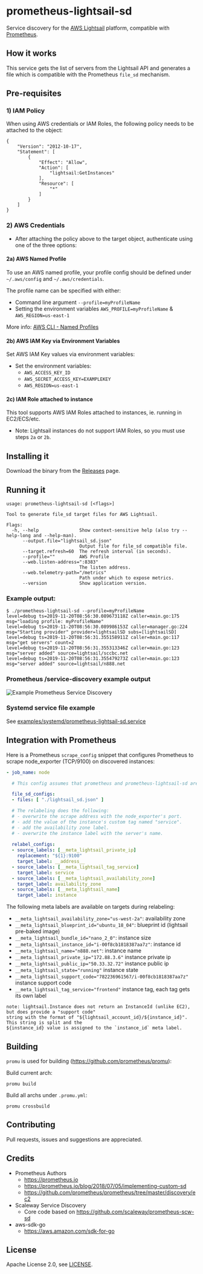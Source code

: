 # prometheus-lightsail-sd
Service discovery for the [AWS Lightsail](https://aws.amazon.com/lightsail/) platform, compatible with [Prometheus](https://prometheus.io).

## How it works

This service gets the list of servers from the Lightsail API and generates a file which is compatible with the Prometheus `file_sd` mechanism.

## Pre-requisites
### 1) IAM Policy

When using AWS credentials or IAM Roles, the following policy needs to be attached to the object:
```
{
    "Version": "2012-10-17",
    "Statement": [
        {
            "Effect": "Allow",
            "Action": [
                "lightsail:GetInstances"
            ],
            "Resource": [
                "*"
            ]
        }
    ]
}
```

### 2) AWS Credentials

* After attaching the policy above to the target object, authenticate using one of the three options:

#### 2a) AWS Named Profile

To use an AWS named profile, your profile config should be defined under `~/.aws/config` and `~/.aws/credentials`.

The profile name can be specified with either:
* Command line argument `--profile=myProfileName`
* Setting the environment variables `AWS_PROFILE=myProfileName` & `AWS_REGION=us-east-1`

More info: [AWS CLI - Named Profiles](https://docs.aws.amazon.com/cli/latest/userguide/cli-configure-profiles.html)

#### 2b) AWS IAM Key via Environment Variables

Set AWS IAM Key values via environment variables:
* Set the environment variables:
  * `AWS_ACCESS_KEY_ID`
  * `AWS_SECRET_ACCESS_KEY=EXAMPLEKEY`
  * `AWS_REGION=us-east-1`

#### 2c) IAM Role attached to instance

This tool supports AWS IAM Roles attached to instances, ie. running in EC2/ECS/etc.
* Note: Lightsail instances do not support IAM Roles, so you must use steps `2a` or `2b`.

## Installing it

Download the binary from the [Releases](https://github.com/n888/prometheus-lightsail-sd/releases) page.

## Running it

```
usage: prometheus-lightsail-sd [<flags>]

Tool to generate file_sd target files for AWS Lightsail.

Flags:
  -h, --help               Show context-sensitive help (also try --help-long and --help-man).
      --output.file="lightsail_sd.json"  
                           Output file for file_sd compatible file.
      --target.refresh=60  The refresh interval (in seconds).
      --profile=""         AWS Profile
      --web.listen-address=":8383"  
                           The listen address.
      --web.telemetry-path="/metrics"  
                           Path under which to expose metrics.
      --version            Show application version.
```

### Example output:

```
$ ./prometheus-lightsail-sd --profile=myProfileName
level=debug ts=2019-11-20T08:56:30.089673118Z caller=main.go:175 msg="loading profile: myProfileName"
level=debug ts=2019-11-20T08:56:30.089986153Z caller=manager.go:224 msg="Starting provider" provider=lightsailSD subs=[lightsailSD]
level=debug ts=2019-11-20T08:56:31.355158911Z caller=main.go:117 msg="get servers" count=2
level=debug ts=2019-11-20T08:56:31.355313346Z caller=main.go:123 msg="server added" source=lightsail/sccbc.net
level=debug ts=2019-11-20T08:56:31.355479273Z caller=main.go:123 msg="server added" source=lightsail/n888.net
```

### Prometheus /service-discovery example output
![Example Prometheus Service Discovery](img/prometheus-service-discovery-example.png)

### Systemd service file example
See [examples/systemd/prometheus-lightsail-sd.service](examples/systemd/prometheus-lightsail-sd.service)

## Integration with Prometheus

Here is a Prometheus `scrape_config` snippet that configures Prometheus to scrape node_exporter (TCP/9100) on discovered instances:

```yaml
- job_name: node

  # This config assumes that prometheus and prometheus-lightsail-sd are started from the same directory:

  file_sd_configs:
  - files: [ "./lightsail_sd.json" ]

  # The relabeling does the following:
  # - overwrite the scrape address with the node_exporter's port.
  # - add the value of the instance's custom tag named "service".
  # - add the availability zone label.
  # - overwrite the instance label with the server's name.
  
  relabel_configs:
  - source_labels: [__meta_lightsail_private_ip]
    replacement: "${1}:9100"
    target_label: __address__
  - source_labels: [__meta_lightsail_tag_service]
    target_label: service
  - source_labels: [__meta_lightsail_availability_zone]
    target_label: availability_zone
  - source_labels: [__meta_lightsail_name]
    target_label: instance
```

The following meta labels are available on targets during relabeling:

* `__meta_lightsail_availability_zone="us-west-2a"`: availability zone
* `__meta_lightsail_blueprint_id="ubuntu_18_04"`: blueprint id (lightsail pre-baked image)
* `__meta_lightsail_bundle_id="nano_2_0"`: instance size
* `__meta_lightsail_instance_id="i-00f8cb1818387aa7z"`: instance id
* `__meta_lightsail_name="n888.net"`: instance name
* `__meta_lightsail_private_ip="172.88.3.6"` instance private ip
* `__meta_lightsail_public_ip="50.33.32.72"` instance public ip
* `__meta_lightsail_state="running"` instance state
* `__meta_lightsail_support_code="782236961567/i-00f8cb1818387aa7z"` instance support code
* `__meta_lightsail_tag_service="frontend"` instance tag, each tag gets its own label

```
note: lightsail.Instance does not return an InstanceId (unlike EC2), but does provide a "support code"
string with the format of "${lightsail_account_id}/${instance_id}". This string is split and the
${instance_id} value is assigned to the `instance_id` meta label.
```

## Building

`promu` is used for building (https://github.com/prometheus/promu):

Build current arch:
```
promu build
```

Build all archs under `.promu.yml`:
```
promu crossbuild
```

## Contributing

Pull requests, issues and suggestions are appreciated.

## Credits

* Prometheus Authors 
  * https://prometheus.io  
  * https://prometheus.io/blog/2018/07/05/implementing-custom-sd  
  * https://github.com/prometheus/prometheus/tree/master/discovery/ec2  
* Scaleway Service Discovery
  * Core code based on https://github.com/scaleway/prometheus-scw-sd  
* aws-sdk-go
  * https://aws.amazon.com/sdk-for-go  

## License

Apache License 2.0, see [LICENSE](https://github.com/n888/prometheus-lightsail-sd/blob/master/LICENSE).
